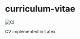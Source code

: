 # curriculum-vitae

![CI](https://github.com/csparker247/curriculum-vitae/workflows/CI/badge.svg)

CV implemented in Latex.
